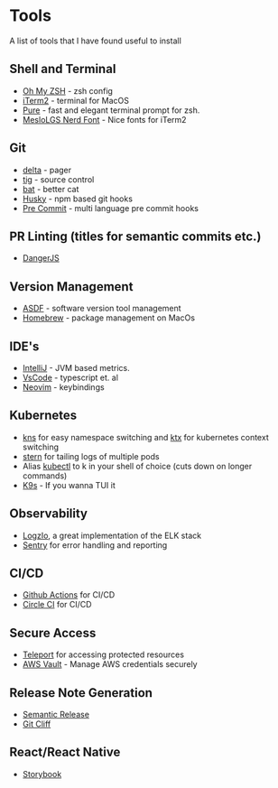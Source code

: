 # Tools

A list of tools that I have found useful to install

## Shell and Terminal

- [Oh My ZSH](https://ohmyz.sh/) - zsh config
- [iTerm2](https://iterm2.com/) - terminal for MacOS
- [Pure](https://github.com/sindresorhus/pure) - fast and elegant terminal prompt for zsh.
- [MesloLGS Nerd Font](https://github.com/ryanoasis/nerd-fonts/tree/master/patched-fonts/Meslo) - Nice fonts for iTerm2

## Git

- [delta](https://github.com/dandavison/delta) - pager
- [tig](https://jonas.github.io/tig/) - source control
- [bat](https://github.com/sharkdp/bat) - better cat
- [Husky](https://typicode.github.io/husky/) - npm based git hooks
- [Pre Commit](https://pre-commit.com/) - multi language pre commit hooks

## PR Linting (titles for semantic commits etc.)

- [DangerJS](https://danger.systems/js/)

## Version Management

- [ASDF](https://asdf-vm.com/) - software version tool management
- [Homebrew](https://brew.sh/) - package management on MacOs

## IDE's

- [IntelliJ](https://lp.jetbrains.com/intellij-idea-features-promo/) - JVM based metrics.
- [VsCode](https://code.visualstudio.com/) - typescript et. al
- [Neovim](https://neovim.io/) - keybindings

## Kubernetes

- [kns](https://github.com/blendle/kns) for easy namespace switching and [ktx](https://github.com/blendle/kns) for kubernetes context switching
- [stern](https://github.com/stern/stern) for tailing logs of multiple pods
- Alias [kubectl](https://kubernetes.io/docs/reference/kubectl/quick-reference/) to k in your shell of choice (cuts down on longer commands)
- [K9s](https://k9scli.io/) - If you wanna TUI it

## Observability

- [LogzIo](logz.io), a great implementation of the ELK stack
- [Sentry](https://sentry.io/) for error handling and reporting

## CI/CD

- [Github Actions](https://www.github.com) for CI/CD
- [Circle CI](https://circleci.com/) for CI/CD

## Secure Access

- [Teleport](https://goteleport.com/) for accessing protected resources
- [AWS Vault](https://github.com/99designs/aws-vault) - Manage AWS credentials securely

## Release Note Generation

- [Semantic Release](https://github.com/semantic-release/semantic-release)
- [Git Cliff](https://git-cliff.org/)

## React/React Native

- [Storybook](https://storybook.js.org/)
